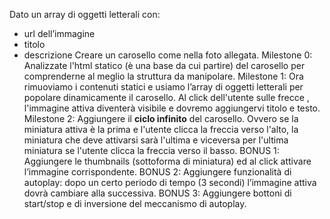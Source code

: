 Dato un array di oggetti letterali con:

- url dell’immagine
- titolo
- descrizione
  Creare un carosello come nella foto allegata.
  Milestone 0:
  Analizzate l'html statico (è una base da cui partire) del carosello per comprenderne al meglio la struttura da manipolare.
  Milestone 1:
  Ora rimuoviamo i contenuti statici e usiamo l’array di oggetti letterali per popolare dinamicamente il carosello.
  Al click dell'utente sulle frecce , l'immagine attiva diventerà visibile e dovremo aggiungervi titolo e testo.
  Milestone 2:
  Aggiungere il **ciclo infinito** del carosello. Ovvero se la miniatura attiva è la prima e l'utente clicca la freccia verso l'alto, la miniatura che deve attivarsi sarà l'ultima e viceversa per l'ultima miniatura se l'utente clicca la freccia verso il basso.
  BONUS 1:
  Aggiungere le thumbnails (sottoforma di miniatura) ed al click attivare l’immagine corrispondente.
  BONUS 2:
  Aggiungere funzionalità di autoplay: dopo un certo periodo di tempo (3 secondi) l’immagine attiva dovrà cambiare alla successiva.
  BONUS 3:
  Aggiungere bottoni di start/stop e di inversione del meccanismo di autoplay.
